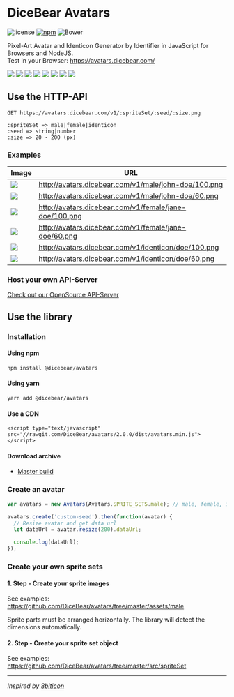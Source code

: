 # DiceBear Avatars

![license](https://img.shields.io/github/license/dicebear/avatars.svg)
[![npm](https://img.shields.io/npm/v/@dicebear/avatars.svg)](https://www.npmjs.com/package/@dicebear/avatars)
![Bower](https://img.shields.io/bower/v/dicebear-avatars.svg)

Pixel-Art Avatar and Identicon Generator by Identifier in JavaScript for Browsers and NodeJS.  
Test in your Browser: <https://avatars.dicebear.com/>

![](http://avatars.dicebear.com/v1/female/1/60.png)
![](http://avatars.dicebear.com/v1/male/2/60.png)
![](http://avatars.dicebear.com/v1/female/3/60.png)
![](http://avatars.dicebear.com/v1/male/4/60.png)
![](http://avatars.dicebear.com/v1/female/5/60.png)
![](http://avatars.dicebear.com/v1/male/6/60.png)
![](http://avatars.dicebear.com/v1/female/7/60.png)
![](http://avatars.dicebear.com/v1/male/8/60.png)

## Use the HTTP-API

```
GET https://avatars.dicebear.com/v1/:spriteSet/:seed/:size.png
```

```
:spriteSet => male|female|identicon
:seed => string|number
:size => 20 - 200 (px)
```

### Examples

| Image                                                       | URL                                                      |
| ----------------------------------------------------------- | -------------------------------------------------------- |
| ![](http://avatars.dicebear.com/v1/male/john-doe/100.png)   | <http://avatars.dicebear.com/v1/male/john-doe/100.png>   |
| ![](http://avatars.dicebear.com/v1/male/john-doe/60.png)    | <http://avatars.dicebear.com/v1/male/john-doe/60.png>    |
| ![](http://avatars.dicebear.com/v1/female/jane-doe/100.png) | <http://avatars.dicebear.com/v1/female/jane-doe/100.png> |
| ![](http://avatars.dicebear.com/v1/female/jane-doe/60.png)  | <http://avatars.dicebear.com/v1/female/jane-doe/60.png>  |
| ![](http://avatars.dicebear.com/v1/identicon/doe/100.png)   | <http://avatars.dicebear.com/v1/identicon/doe/100.png>   |
| ![](http://avatars.dicebear.com/v1/identicon/doe/60.png)    | <http://avatars.dicebear.com/v1/identicon/doe/60.png>    |

### Host your own API-Server

[Check out our OpenSource API-Server](https://github.com/DiceBear/avatars-server)

## Use the library

### Installation

#### Using npm

```
npm install @dicebear/avatars
```

#### Using yarn

```
yarn add @dicebear/avatars
```

#### Use a CDN

```
<script type="text/javascript" src="//rawgit.com/DiceBear/avatars/2.0.0/dist/avatars.min.js"></script>
```

#### Download archive

* [Master build](https://github.com/DiceBear/avatars/archive/master.zip)

### Create an avatar

```js
var avatars = new Avatars(Avatars.SPRITE_SETS.male); // male, female, identicon

avatars.create('custom-seed').then(function(avatar) {
  // Resize avatar and get data url
  let dataUrl = avatar.resize(200).dataUrl;

  console.log(dataUrl);
});
```

### Create your own sprite sets

#### 1. Step - Create your sprite images

See examples: <https://github.com/DiceBear/avatars/tree/master/assets/male>

Sprite parts must be arranged horizontally. The library will detect the dimensions automatically.

#### 2. Step - Create your sprite set object

See examples: <https://github.com/DiceBear/avatars/tree/master/src/spriteSet>

---

_Inspired by [8biticon](https://github.com/matveyco/8biticon)_
